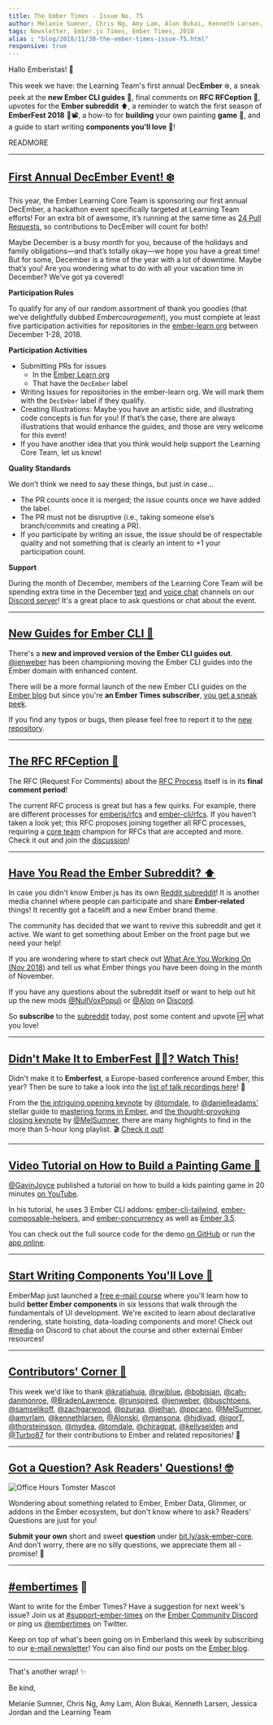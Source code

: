 ```yaml
---
title: The Ember Times - Issue No. 75
author: Melanie Sumner, Chris Ng, Amy Lam, Alon Bukai, Kenneth Larsen, Jessica Jordan
tags: Newsletter, Ember.js Times, Ember Times, 2018
alias : "blog/2018/11/30-the-ember-times-issue-75.html"
responsive: true
---
```


<!--alex disable just clearly-->
Hallo Emberistas! 🐹

This week we have: the Learning Team's first annual Dec**Ember** ❄️, a sneak peek at the **new Ember CLI guides** 📖, final comments on **RFC RFCeption** 🤔, upvotes for the **Ember subreddit** ⬆️, a reminder to watch the first season of **EmberFest 2018** 🍿📽, a how-to for **building** your own painting **game** 🎨, and a guide to start writing **components you'll love** 💖!

READMORE

---

## [First Annual DecEmber Event! ❄️](https://emberjs.com/blog/2018/11/29/december-event.html)

This year, the Ember Learning Core Team is sponsoring our first annual DecEmber, a hackathon event specifically targeted at Learning Team efforts! For an extra bit of awesome, it’s running at the same time as [24 Pull Requests](https://24pullrequests.com/), so contributions to DecEmber will count for both!

Maybe December is a busy month for you, because of the holidays and family obligations—and that’s totally okay—we hope you have a great time! But for some, December is a time of the year with a lot of downtime. Maybe that’s you! Are you wondering what to do with all your vacation time in December? We’ve got ya covered!

**Participation Rules**

To qualify for any of our random assortment of thank you goodies (that we’ve delightfully dubbed _Embercouragement_), you must complete at least five participation activities for repositories in the [ember-learn org](https://github.com/ember-learn) between December 1-28, 2018.

**Participation Activities**

- Submitting PRs for issues
  - In the [Ember Learn org](https://github.com/ember-learn)
  - That have the `DecEmber` label
- Writing Issues for repositories in the ember-learn org. We will mark them with the `DecEmber` label if they qualify.
- Creating Illustrations: Maybe you have an artistic side, and illustrating code concepts is fun for you! If that’s the case, there are always illustrations that would enhance the guides, and those are very welcome for this event!
- If you have another idea that you think would help support the Learning Core Team, let us know!

**Quality Standards**

We don’t think we need to say these things, but just in case…

- The PR counts once it is merged; the issue counts once we have added the label.
- The PR must not be disruptive (i.e., taking someone else’s branch/commits and creating a PR).
- If you participate by writing an issue, the issue should be of respectable quality and not something that is clearly an intent to +1 your participation count.

**Support**

During the month of December, members of the Learning Core Team will be spending extra time in the December [text](https://discordapp.com/channels/480462759797063690/517914929261576212) and [voice chat](https://discordapp.com/channels/480462759797063690/517914929261576212) channels on our [Discord server](https://discordapp.com/invite/zT3asNS)! It's a great place to ask questions or chat about the event.

---

## [New Guides for Ember CLI 📓](https://cli.emberjs.com/release/)

There's a **new and improved version of the Ember CLI guides out**. [@jenweber](https://github.com/jenweber) has been championing moving the Ember CLI guides into the Ember domain with enhanced content.

There will be a more formal launch of the new Ember CLI guides on the [Ember blog](https://emberjs.com/blog/) but since you're **an Ember Times subscriber**, [you get a sneak peek](https://cli.emberjs.com/release/).

If you find any typos or bugs, then please feel free to report it to the [new repository](https://github.com/ember-learn/cli-guides).

---

## [The RFC RFCeption 🤔](https://github.com/emberjs/rfcs/pull/300)

<!--alex ignore period-->
The RFC (Request For Comments) about the [RFC Process](https://github.com/emberjs/rfcs/pull/300) itself is in its **final comment period**!

The current RFC process is great but has a few quirks. For example, there are different processes for [emberjs/rfcs](https://github.com/emberjs/rfcs) and [ember-cli/rfcs](https://github.com/ember-cli/rfcs). If you haven't taken a look yet; this RFC proposes joining together all RFC processes, requiring a [core team](https://emberjs.com/team/) champion for RFCs that are accepted and more. Check it out and join the [discussion](https://github.com/emberjs/rfcs/pull/300)!

---

## [Have You Read the Ember Subreddit? ⬆️](https://www.reddit.com/r/emberjs/)

In case you didn't know Ember.js has its own [Reddit subreddit](https://www.reddit.com/r/emberjs/)! It is another media channel where people can participate and share **Ember-related** things! It recently got a facelift and a new Ember brand theme.

The community has decided that we want to revive this subreddit and get it active. We want to get something about Ember on the front page but we need your help!

If you are wondering where to start check out [What Are You Working On (Nov 2018)](https://www.reddit.com/r/emberjs/comments/9yycbi/what_are_you_working_on_nov_2018/) and tell us what Ember things you have been doing in the month of November.

If you have any questions about the subreddit itself or want to help out hit up the new mods [@NullVoxPopuli](https://github.com/NullVoxPopuli) or [@Alon](https://github.com/Alonski) on [Discord](https://discord.gg/zT3asNS).

So **subscribe** to the [subreddit](https://www.reddit.com/r/emberjs/) today, post some content and upvote 🆙 what you love!

---

## [Didn't Make It to EmberFest 🐹🎉? Watch This!](https://www.youtube.com/watch?v=oRzmDobMZ_Q&list=PLN4SpDLOSVkSB9034lDNdP1JoNBGssax9)

Didn't make it to **Emberfest**, a Europe-based conference around Ember, this year? Then be sure to take a look into the [list of talk recordings here](https://www.youtube.com/watch?v=oRzmDobMZ_Q&list=PLN4SpDLOSVkSB9034lDNdP1JoNBGssax9)! 👀

From the [the intriguing opening keynote](https://www.youtube.com/watch?v=oRzmDobMZ_Q&list=PLN4SpDLOSVkSB9034lDNdP1JoNBGssax9&index=1) by [@tomdale](https://github.com/tomdale), to [@danielleadams'](https://github.com/danielleadams) stellar guide to [mastering forms in Ember](https://www.youtube.com/watch?v=-UZyjqBm59U&index=16&list=PLN4SpDLOSVkSB9034lDNdP1JoNBGssax9), and [the thought-provoking closing keynote](https://www.youtube.com/watch?v=xP-kog04lng&list=PLN4SpDLOSVkSB9034lDNdP1JoNBGssax9&index=21) by [@MelSumner](https://github.com/MelSumner), there are many highlights to find in the more than 5-hour long playlist. 🎬 [Check it out!](https://www.youtube.com/watch?v=oRzmDobMZ_Q&list=PLN4SpDLOSVkSB9034lDNdP1JoNBGssax9)

---

## [Video Tutorial on How to Build a Painting Game 🎨](https://twitter.com/gavinjoyce/status/1068208916117577728)

<!--alex ignore kids-->
[@GavinJoyce](https://github.com/GavinJoyce) published a tutorial on how to build a kids painting game in 20 minutes [on YouTube](https://www.youtube.com/watch?v=N4KrBuO0RRE).

In his tutorial, he uses 3 Ember CLI addons: [ember-cli-tailwind](https://github.com/embermap/ember-cli-tailwind), [ember-composable-helpers](https://github.com/DockYard/ember-composable-helpers), and [ember-concurrency](https://github.com/machty/ember-concurrency) as well as [Ember 3.5](https://www.emberjs.com/blog/2018/10/15/ember-3-5-released.html).

<!--alex ignore kids-->
You can check out the full source code for the demo [on GitHub](https://github.com/GavinJoyce/ember-kids-painting-game) or run the [app online](http://kids-painting-game.surge.sh/).

---

## [Start Writing Components You'll Love 💖](https://embermap.com/ember-component-patterns)

EmberMap just launched a [free e-mail course](https://embermap.com/ember-component-patterns) where you'll learn how to build **better Ember components** in six lessons that walk through the fundamentals of UI development. We're excited to learn about declarative rendering, state hoisting, data-loading components and more! Check out [#media](https://discordapp.com/channels/480462759797063690/486955806588403773) on Discord to chat about the course and other external Ember resources!

---

## [Contributors' Corner 👏](https://guides.emberjs.com/release/contributing/repositories/)

<p>This week we'd like to thank <a href="https://github.com/kratiahuja" target="gh-user">@kratiahuja</a>, <a href="https://github.com/rwjblue" target="gh-user">@rwjblue</a>, <a href="https://github.com/bobisjan" target="gh-user">@bobisjan</a>, <a href="https://github.com/cah-danmonroe" target="gh-user">@cah-danmonroe</a>, <a href="https://github.com/BradenLawrence" target="gh-user">@BradenLawrence</a>, <a href="https://github.com/runspired" target="gh-user">@runspired</a>, <a href="https://github.com/jenweber" target="gh-user">@jenweber</a>, <a href="https://github.com/buschtoens" target="gh-user">@buschtoens</a>, <a href="https://github.com/samselikoff" target="gh-user">@samselikoff</a>, <a href="https://github.com/zachgarwood" target="gh-user">@zachgarwood</a>, <a href="https://github.com/pzuraq" target="gh-user">@pzuraq</a>, <a href="https://github.com/jelhan" target="gh-user">@jelhan</a>, <a href="https://github.com/ppcano" target="gh-user">@ppcano</a>, <a href="https://github.com/MelSumner" target="gh-user">@MelSumner</a>, <a href="https://github.com/amyrlam" target="gh-user">@amyrlam</a>, <a href="https://github.com/kennethlarsen" target="gh-user">@kennethlarsen</a>, <a href="https://github.com/Alonski" target="gh-user">@Alonski</a>, <a href="https://github.com/mansona" target="gh-user">@mansona</a>, <a href="https://github.com/hjdivad" target="gh-user">@hjdivad</a>, <a href="https://github.com/igorT" target="gh-user">@igorT</a>, <a href="https://github.com/thorsteinsson" target="gh-user">@thorsteinsson</a>, <a href="https://github.com/mydea" target="gh-user">@mydea</a>, <a href="https://github.com/tomdale" target="gh-user">@tomdale</a>, <a href="https://github.com/chiragpat" target="gh-user">@chiragpat</a>, <a href="https://github.com/kellyselden" target="gh-user">@kellyselden</a> and <a href="https://github.com/Turbo87" target="gh-user">@Turbo87</a>  for their contributions to Ember and related repositories! 💖</p>

---

## [Got a Question? Ask Readers' Questions! 🤓](https://docs.google.com/forms/d/e/1FAIpQLScqu7Lw_9cIkRtAiXKitgkAo4xX_pV1pdCfMJgIr6Py1V-9Og/viewform)

<div class="blog-row">
  <img class="float-right small transparent padded" alt="Office Hours Tomster Mascot" title="Readers' Questions" src="/images/tomsters/officehours.png" />

  <p>Wondering about something related to Ember, Ember Data, Glimmer, or addons in the Ember ecosystem, but don't know where to ask? Readers’ Questions are just for you!</p>

<p><strong>Submit your own</strong> short and sweet <strong>question</strong> under <a href="https://bit.ly/ask-ember-core" target="rq">bit.ly/ask-ember-core</a>. And don’t worry, there are no silly questions, we appreciate them all - promise! 🤞</p>

</div>

---

## [#embertimes](https://emberjs.com/blog/tags/newsletter.html) 📰

Want to write for the Ember Times? Have a suggestion for next week's issue? Join us at [#support-ember-times](https://discordapp.com/channels/480462759797063690/485450546887786506) on the [Ember Community Discord](https://discordapp.com/invite/zT3asNS) or ping us [@embertimes](https://twitter.com/embertimes) on Twitter.

Keep on top of what's been going on in Emberland this week by subscribing to our [e-mail newsletter](https://the-emberjs-times.ongoodbits.com/)! You can also find our posts on the [Ember blog](https://emberjs.com/blog/tags/newsletter.html).

---


That's another wrap! ✨

Be kind,

Melanie Sumner, Chris Ng, Amy Lam, Alon Bukai, Kenneth Larsen, Jessica Jordan and the Learning Team
<!--alex enable just clearly-->
